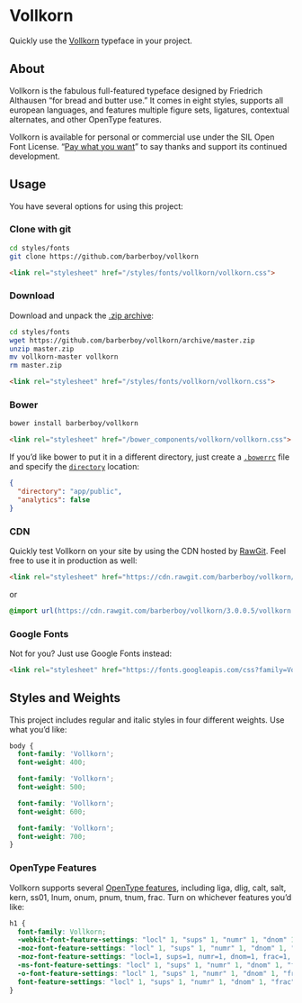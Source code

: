 Vollkorn
========
Quickly use the [Vollkorn] typeface in your project.


About
-----
Vollkorn is the fabulous full-featured typeface designed by Friedrich Althausen
“for bread and butter use.” It comes in eight styles, supports all european
languages, and features multiple figure sets, ligatures, contextual alternates,
and other OpenType features.

Vollkorn is available for personal or commercial use under the SIL Open Font
License. “[Pay what you want][donate]” to say thanks and support its continued
development.


Usage
-----
You have several options for using this project:

### Clone with git

```sh
cd styles/fonts
git clone https://github.com/barberboy/vollkorn
```

```html
<link rel="stylesheet" href="/styles/fonts/vollkorn/vollkorn.css">
```


### Download

Download and unpack the [.zip archive](https://github.com/barberboy/vollkorn/archive/master.zip):

```sh
cd styles/fonts
wget https://github.com/barberboy/vollkorn/archive/master.zip
unzip master.zip
mv vollkorn-master vollkorn
rm master.zip
```

```html
<link rel="stylesheet" href="/styles/fonts/vollkorn/vollkorn.css">
```


### Bower

```sh
bower install barberboy/vollkorn
```

```html
<link rel="stylesheet" href="/bower_components/vollkorn/vollkorn.css">
```

If you’d like bower to put it in a different directory, just create a
[`.bowerrc`](http://bower.io/docs/config/) file and specify the
[`directory`](http://bower.io/docs/config/#directory) location:

```json
{
  "directory": "app/public",
  "analytics": false
}
```

### CDN

Quickly test Vollkorn on your site by using the CDN hosted by [RawGit]. Feel
free to use it in production as well:

```html
<link rel="stylesheet" href="https://cdn.rawgit.com/barberboy/vollkorn/3.0.0.5/vollkorn.css">
```

or

```css
@import url(https://cdn.rawgit.com/barberboy/vollkorn/3.0.0.5/vollkorn.css);
```

### Google Fonts

Not for you? Just use Google Fonts instead:

```html
<link rel="stylesheet" href="https://fonts.googleapis.com/css?family=Vollkorn:400italic,700italic,400,700">
```


Styles and Weights
-----------------
This project includes regular and italic styles in four different weights. Use
what you’d like:

```css
body {
  font-family: 'Vollkorn';
  font-weight: 400;

  font-family: 'Vollkorn';
  font-weight: 500;

  font-family: 'Vollkorn';
  font-weight: 600;

  font-family: 'Vollkorn';
  font-weight: 700;
}
```


### OpenType Features
Vollkorn supports several [OpenType features], including liga, dlig, calt, salt,
kern, ss01, lnum, onum, pnum, tnum, frac. Turn on whichever features you’d like:

```css
h1 {
  font-family: Vollkorn;
  -webkit-font-feature-settings: "locl" 1, "sups" 1, "numr" 1, "dnom" 1, "frac" 1, "ordn" 1, "lnum" 1, "pnum" 1, "tnum" 1, "onum" 1, "dlig" 1, "liga" 1, "calt" 1, "case" 1, "salt" 1, "ss01" 1, "cpsp" 1;
  -moz-font-feature-settings: "locl" 1, "sups" 1, "numr" 1, "dnom" 1, "frac" 1, "ordn" 1, "lnum" 1, "pnum" 1, "tnum" 1, "onum" 1, "dlig" 1, "liga" 1, "calt" 1, "case" 1, "salt" 1, "ss01" 1, "cpsp" 1;
  -moz-font-feature-settings: "locl=1, sups=1, numr=1, dnom=1, frac=1, ordn=1, lnum=1, pnum=1, tnum=1, onum=1, dlig=1, liga=1, calt=1, case=1, salt=1, ss01=1, cpsp=1";
  -ms-font-feature-settings: "locl" 1, "sups" 1, "numr" 1, "dnom" 1, "frac" 1, "ordn" 1, "lnum" 1, "pnum" 1, "tnum" 1, "onum" 1, "dlig" 1, "liga" 1, "calt" 1, "case" 1, "salt" 1, "ss01" 1, "cpsp" 1;
  -o-font-feature-settings: "locl" 1, "sups" 1, "numr" 1, "dnom" 1, "frac" 1, "ordn" 1, "lnum" 1, "pnum" 1, "tnum" 1, "onum" 1, "dlig" 1, "liga" 1, "calt" 1, "case" 1, "salt" 1, "ss01" 1, "cpsp" 1;
  font-feature-settings: "locl" 1, "sups" 1, "numr" 1, "dnom" 1, "frac" 1, "ordn" 1, "lnum" 1, "pnum" 1, "tnum" 1, "onum" 1, "dlig" 1, "liga" 1, "calt" 1, "case" 1, "salt" 1, "ss01" 1, "cpsp" 1;
}
```

[RawGit]: https://rawgit.com/
[Vollkorn]: http://vollkorn-typeface.com/
[Donate]: http://vollkorn-typeface.com/#donate
[OpenType Features]: http://www.microsoft.com/typography/otspec/featurelist.htm
